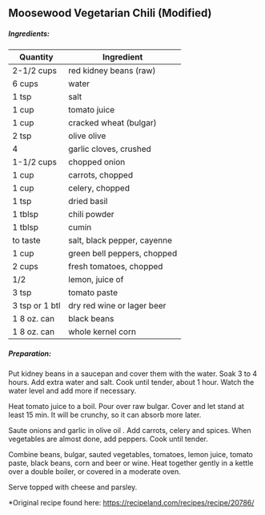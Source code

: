 
## Moosewood Vegetarian Chili (Modified)

##### Ingredients:
| Quantity       |    Ingredient|
|----------------| -------------------------------------|
| 2-1/2 cups     | red kidney beans (raw)|
| 6 cups         | water|
| 1 tsp          | salt|
| 1 cup          | tomato juice|
| 1 cup          | cracked wheat (bulgar)|
| 2 tsp          | olive olive|
| 4              | garlic cloves, crushed|
| 1-1/2 cups     | chopped onion|
| 1 cup          | carrots, chopped|
| 1 cup          | celery, chopped|
| 1 tsp          | dried basil|
| 1 tblsp        | chili powder|
| 1 tblsp        | cumin|
| to taste       | salt, black pepper, cayenne|
| 1 cup          | green bell peppers, chopped|
| 2 cups         | fresh tomatoes, chopped|
| 1/2            | lemon, juice of|
| 3 tsp          | tomato paste|
| 3 tsp or 1 btl | dry red wine or lager beer|
| 1 8 oz. can    | black beans|
|  1 8 oz. can   | whole kernel corn|

##### Preparation:

Put kidney beans in a saucepan and cover them with the water.  Soak 3 to 4 hours. Add extra water
and salt.  Cook until tender, about 1 hour.  Watch the water level and add more if necessary.

Heat tomato juice to a boil.  Pour over raw bulgar.  Cover and let stand at least 15 min. It will
be crunchy, so it can absorb more later.

Saute onions and garlic in olive oil . Add carrots, celery and spices.  When vegetables are almost done,
add peppers.  Cook until tender.

Combine beans, bulgar, sauted vegetables, tomatoes, lemon juice, tomato paste, black beans, corn 
and beer or wine.  Heat together gently in a kettle over a double boiler, or covered in a 
moderate oven.

Serve topped with cheese and parsley.

*Original recipe found here:  https://recipeland.com/recipes/recipe/20786/
